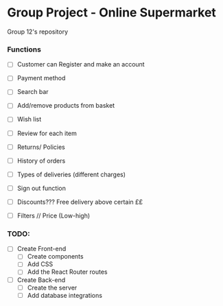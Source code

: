 # Group Project - Online Supermarket
 Group 12's repository

### Functions 
- [ ] Customer can Register and make an account 
- [ ] Payment method 
- [ ] Search bar 
- [ ] Add/remove products from basket 
- [ ] Wish list 
- [ ] Review for each item 
- [ ] Returns/ Policies  
- [ ] History of orders 
- [ ] Types of deliveries (different charges) 
- [ ] Sign out function 
- [ ] Discounts??? Free delivery above certain ££ 
- [ ] Filters // Price (Low-high) 
 

### TODO:
- [ ] Create Front-end
  - [ ] Create components
  - [ ] Add CSS
  - [ ] Add the React Router routes
- [ ] Create Back-end
  - [ ] Create the server
  - [ ] Add database integrations 
